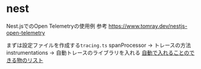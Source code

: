# nest

Nest.jsでのOpen Telemetryの使用例
参考 https://www.tomray.dev/nestjs-open-telemetry

まずは設定ファイルを作成する`tracing.ts`
spanProcessor → トレースの方法
instrumentations → 自動トレースのライブラリを入れる
[自動で入れることのできる物のリスト](https://opentelemetry.io/ecosystem/registry/?language=js&component=instrumentation)
